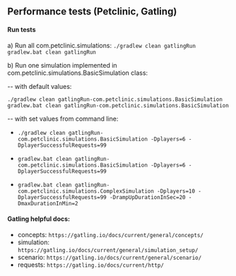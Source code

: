 ## Performance tests (Petclinic, Gatling)

#### Run tests
a) Run all com.petclinic.simulations:
``./gradlew clean gatlingRun``
``gradlew.bat clean gatlingRun``

b) Run one simulation implemented in com.petclinic.simulations.BasicSimulation class:
  
-- with default values:

`./gradlew clean gatlingRun-com.petclinic.simulations.BasicSimulation`
`gradlew.bat clean gatlingRun-com.petclinic.simulations.BasicSimulation`

-- with set values from command line:
- `./gradlew clean gatlingRun-com.petclinic.simulations.BasicSimulation -Dplayers=6 -DplayerSuccessfulRequests=99`
- `gradlew.bat clean gatlingRun-com.petclinic.simulations.BasicSimulation -Dplayers=6 -DplayerSuccessfulRequests=99`
  
- `gradlew.bat clean gatlingRun-com.petclinic.simulations.ComplexSimulation -Dplayers=10 -DplayerSuccessfulRequests=99 -DrampUpDurationInSec=20 -DmaxDurationInMin=2`

#### Gatling helpful docs:
- concepts: `https://gatling.io/docs/current/general/concepts/`
- simulation: `https://gatling.io/docs/current/general/simulation_setup/`
- scenario: `https://gatling.io/docs/current/general/scenario/`
- requests: `https://gatling.io/docs/current/http/`
